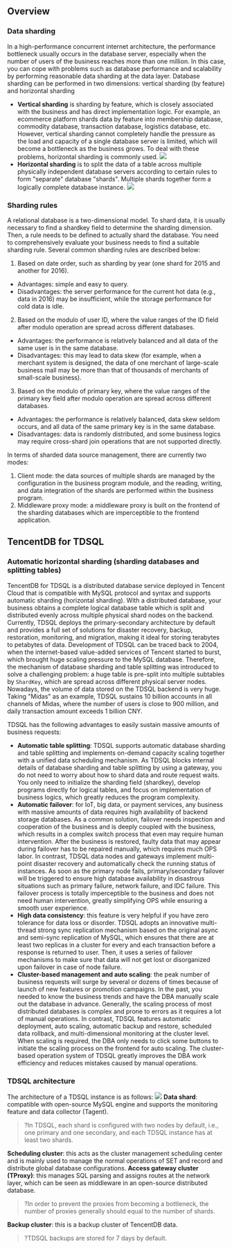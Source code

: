 ## Overview
### Data sharding
In a high-performance concurrent internet architecture, the performance bottleneck usually occurs in the database server, especially when the number of users of the business reaches more than one million. In this case, you can cope with problems such as database performance and scalability by performing reasonable data sharding at the data layer. Database sharding can be performed in two dimensions: vertical sharding (by feature) and horizontal sharding
- **Vertical sharding** is sharding by feature, which is closely associated with the business and has direct implementation logic. For example, an ecommerce platform shards data by feature into membership database, commodity database, transaction database, logistics database, etc. However, vertical sharding cannot completely handle the pressure as the load and capacity of a single database server is limited, which will become a bottleneck as the business grows. To deal with these problems, horizontal sharding is commonly used.
![](https://main.qcloudimg.com/raw/92b20339a7d670348a2efda6fb93bcc9.png)
- **Horizontal sharding** is to split the data of a table across multiple physically independent database servers according to certain rules to form "separate" database "shards". Multiple shards together form a logically complete database instance.
![](https://main.qcloudimg.com/raw/77cbc6b3f669fb22b27260086fa08eb3.png)
 
### Sharding rules
A relational database is a two-dimensional model. To shard data, it is usually necessary to find a shardkey field to determine the sharding dimension. Then, a rule needs to be defined to actually shard the database. You need to comprehensively evaluate your business needs to find a suitable sharding rule. Several common sharding rules are described below:
1. Based on date order, such as sharding by year (one shard for 2015 and another for 2016).
 - Advantages: simple and easy to query.
 - Disadvantages: the server performance for the current hot data (e.g., data in 2016) may be insufficient, while the storage performance for cold data is idle.
2. Based on the modulo of user ID, where the value ranges of the ID field after modulo operation are spread across different databases.
 - Advantages: the performance is relatively balanced and all data of the same user is in the same database.
 - Disadvantages: this may lead to data skew (for example, when a merchant system is designed, the data of one merchant of large-scale business mall may be more than that of thousands of merchants of small-scale business).
3. Based on the modulo of primary key, where the value ranges of the primary key field after modulo operation are spread across different databases.
 - Advantages: the performance is relatively balanced, data skew seldom occurs, and all data of the same primary key is in the same database.
 - Disadvantages: data is randomly distributed, and some business logics may require cross-shard join operations that are not supported directly.

In terms of sharded data source management, there are currently two modes:
1. Client mode: the data sources of multiple shards are managed by the configuration in the business program module, and the reading, writing, and data integration of the shards are performed within the business program.
2. Middleware proxy mode: a middleware proxy is built on the frontend of the sharding databases which are imperceptible to the frontend application.

## TencentDB for TDSQL
### Automatic horizontal sharding (sharding databases and splitting tables) 
TencentDB for TDSQL is a distributed database service deployed in Tencent Cloud that is compatible with MySQL protocol and syntax and supports automatic sharding (horizontal sharding). With a distributed database, your business obtains a complete logical database table which is split and distributed evenly across multiple physical shard nodes on the backend. Currently, TDSQL deploys the primary-secondary architecture by default and provides a full set of solutions for disaster recovery, backup, restoration, monitoring, and migration, making it ideal for storing terabytes to petabytes of data.
Development of TDSQL can be traced back to 2004, when the internet-based value-added services of Tencent started to burst, which brought huge scaling pressure to the MySQL database. Therefore, the mechanism of database sharding and table splitting was introduced to solve a challenging problem: a huge table is pre-split into multiple subtables by `ShardKey`, which are spread across different physical server nodes. Nowadays, the volume of data stored on the TDSQL backend is very huge. Taking "Midas" as an example, TDSQL sustains 10 billion accounts in all channels of Midas, where the number of users is close to 900 million, and daily transaction amount exceeds 1 billion CNY.

TDSQL has the following advantages to easily sustain massive amounts of business requests:
 - **Automatic table splitting**: TDSQL supports automatic database sharding and table splitting and implements on-demand capacity scaling together with a unified data scheduling mechanism. As TDSQL blocks internal details of database sharding and table splitting by using a gateway, you do not need to worry about how to shard data and route request waits. You only need to initialize the sharding field (shardkey), develop programs directly for logical tables, and focus on implementation of business logics, which greatly reduces the program complexity.
 - **Automatic failover**: for IoT, big data, or payment services, any business with massive amounts of data requires high availability of backend storage databases. As a common solution, failover needs inspection and cooperation of the business and is deeply coupled with the business, which results in a complex switch process that even may require human intervention. After the business is restored, faulty data that may appear during failover has to be repaired manually, which requires much OPS labor. In contrast, TDSQL data nodes and gateways implement multi-point disaster recovery and automatically check the running status of instances. As soon as the primary node fails, primary/secondary failover will be triggered to ensure high database availability in disastrous situations such as primary failure, network failure, and IDC failure. This failover process is totally imperceptible to the business and does not need human intervention, greatly simplifying OPS while ensuring a smooth user experience.
 - **High data consistency**: this feature is very helpful if you have zero tolerance for data loss or disorder. TDSQL adopts an innovative multi-thread strong sync replication mechanism based on the original async and semi-sync replication of MySQL, which ensures that there are at least two replicas in a cluster for every and each transaction before a response is returned to user. Then, it uses a series of failover mechanisms to make sure that data will not get lost or disorganized upon failover in case of node failure.
 - **Cluster-based management and auto scaling**: the peak number of business requests will surge by several or dozens of times because of launch of new features or promotion campaigns. In the past, you needed to know the business trends and have the DBA manually scale out the database in advance. Generally, the scaling process of most distributed databases is complex and prone to errors as it requires a lot of manual operations. In contrast, TDSQL features automatic deployment, auto scaling, automatic backup and restore, scheduled data rollback, and multi-dimensional monitoring at the cluster level. When scaling is required, the DBA only needs to click some buttons to initiate the scaling process on the frontend for auto scaling. The cluster-based operation system of TDSQL greatly improves the DBA work efficiency and reduces mistakes caused by manual operations.


### TDSQL architecture
The architecture of a TDSQL instance is as follows:
![](https://main.qcloudimg.com/raw/fe84d441a0f07ff5641a3ab5de38aed4.png)
**Data shard**: compatible with open-source MySQL engine and supports the monitoring feature and data collector (Tagent).
>?In TDSQL, each shard is configured with two nodes by default, i.e., one primary and one secondary, and each TDSQL instance has at least two shards.
>
**Scheduling cluster**: this acts as the cluster management scheduling center and is mainly used to manage the normal operations of SET and record and distribute global database configurations.
**Access gateway cluster (TProxy)**: this manages SQL parsing and assigns routes at the network layer, which can be seen as middleware in an open-source distributed database.
>?In order to prevent the proxies from becoming a bottleneck, the number of proxies generally should equal to the number of shards.
>
**Backup cluster**: this is a backup cluster of TencentDB data.
>?TDSQL backups are stored for 7 days by default.

